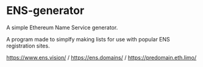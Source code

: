 # ENS-generator
A simple Ethereum Name Service generator. 

A program made to simplfy making lists for use with popular ENS registration sites.

https://www.ens.vision/ / https://ens.domains/ / https://predomain.eth.limo/
